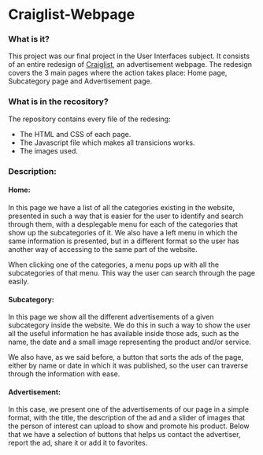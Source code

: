 # Craiglist-Webpage

### What is it?
This project was our final project in the User Interfaces subject. It consists of an entire redesign of <a href="https://madrid.craigslist.es">Craiglist</a>, an advertisement webpage. The redesign covers the 3 main pages where the action takes place: Home page, Subcategory page and Advertisement page.

### What is in the recository?
The repository contains every file of the redesing:
* The HTML and CSS of each page.
* The Javascript file which makes all transicions works.
* The images used.

### Description:

#### Home:
In this page we have a list of all the categories existing in the website, presented in such a way that is easier for the user to identify and search through them, with a desplegable menu for each of the categories that show up the subcategories of it. We also have a left menu in which the same information is presented, but in a different format so the user has another way of accessing to the same part of the website.

When clicking one of the categories, a menu pops up with all the subcategories of that menu. This way the user can search through the page easily.

#### Subcategory:
In this page we show all the different advertisements of a given subcategory inside the website. We do this in such a way to show the user all the useful information he has available inside those ads, such as the name, the date and a small image representing the product and/or service.

We also have, as we said before, a button that sorts the ads of the page, either by name or date in which it was published, so the user can traverse through the information with ease.

#### Advertisement:
In this case, we present one of the advertisements of our page in a simple format, with the title, the description of the ad and a slider of images that the person of interest can upload to show and promote his product. Below that we have a selection of buttons that helps us contact the advertiser, report the ad, share it or add it to favorites.

